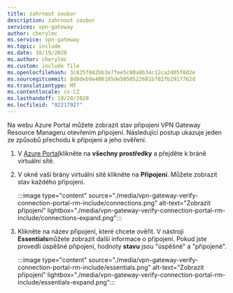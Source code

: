 ```yaml
---
title: zahrnout soubor
description: zahrnout soubor
services: vpn-gateway
author: cherylmc
ms.service: vpn-gateway
ms.topic: include
ms.date: 10/19/2020
ms.author: cherylmc
ms.custom: include file
ms.openlocfilehash: 3c825f042bb3e7fee5c00a8b34c12ca2d05f8d2e
ms.sourcegitcommit: 8d8deb9a406165de5050522681b782fb2917762d
ms.translationtype: MT
ms.contentlocale: cs-CZ
ms.lasthandoff: 10/20/2020
ms.locfileid: "92217927"
---
```

Na webu Azure Portal můžete zobrazit stav připojení VPN Gateway Resource Manageru otevřením připojení. Následující postup ukazuje jeden ze způsobů přechodu k připojení a jeho ověření.

1. V [Azure Portal](https://portal.azure.com)klikněte na **všechny prostředky** a přejděte k bráně virtuální sítě.
1. V okně vaší brány virtuální sítě klikněte na **Připojení**. Můžete zobrazit stav každého připojení.

   :::image type="content" source="./media/vpn-gateway-verify-connection-portal-rm-include/connections.png" alt-text="Zobrazit připojení" lightbox="./media/vpn-gateway-verify-connection-portal-rm-include/connections-expand.png":::

1. Klikněte na název připojení, které chcete ověřit. V nástroji **Essentials**můžete zobrazit další informace o připojení. Pokud jste provedli úspěšné připojení, hodnoty **stavu** jsou "úspěšné" a "připojené".

   :::image type="content" source="./media/vpn-gateway-verify-connection-portal-rm-include/essentials.png" alt-text="Zobrazit připojení" lightbox="./media/vpn-gateway-verify-connection-portal-rm-include/essentials-expand.png":::
